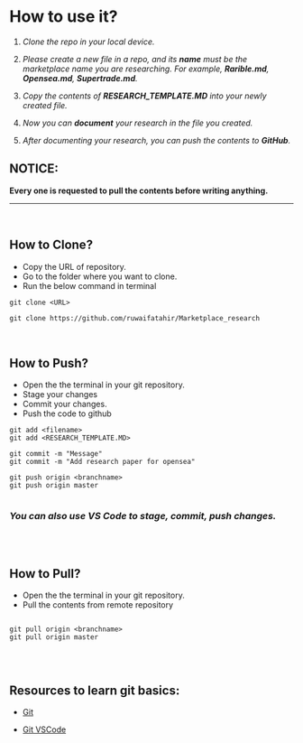# **How to use it**?

1.  _Clone the repo in your local device._
2.  _Please create a new file in a repo, and its **name** must be the marketplace
    name you are researching. For example, **Rarible.md**, **Opensea.md**, **Supertrade.md**._

3.  _Copy the contents of **RESEARCH_TEMPLATE.MD** into your newly created file._

4.  _Now you can **document** your research in the file you created._

5.  _After documenting your research, you can push the contents to **GitHub**._

## **NOTICE:**

**Every one is requested to pull the contents before writing anything.**

---

<br>

## How to Clone?

- Copy the URL of repository.
- Go to the folder where you want to clone.
- Run the below command in terminal

```
git clone <URL>

git clone https://github.com/ruwaifatahir/Marketplace_research
```

<br>

## How to Push?

- Open the the terminal in your git repository.
- Stage your changes
- Commit your changes.
- Push the code to github

```
git add <filename>
git add <RESEARCH_TEMPLATE.MD>

git commit -m "Message"
git commit -m "Add research paper for opensea"

git push origin <branchname>
git push origin master


```

### **_You can also use VS Code to stage, commit, push changes._**

<br>
<br>

## How to Pull?

- Open the the terminal in your git repository.
- Pull the contents from remote repository

```

git pull origin <branchname>
git pull origin master


```

<br>

## **Resources to learn git basics:**

- [Git](https://www.freecodecamp.org/news/learn-the-basics-of-git-in-under-10-minutes-da548267cc91/)

- [Git VSCode](https://code.visualstudio.com/docs/editor/versioncontrol)
